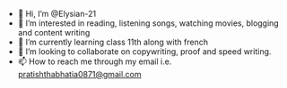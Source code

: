 - 👋 Hi, I’m @Elysian-21
- 👀 I’m interested in reading, listening songs, watching movies, blogging and content writing
- 🌱 I’m currently learning class 11th along with french
- 💞️ I’m looking to collaborate on copywriting, proof and speed writing.
- 📫 How to reach me through my email i.e. pratishthabhatia0871@gmail.com

<!---
Elysian-21/Elysian-21 is a ✨ special ✨ repository because its `README.md` (this file) appears on your GitHub profile.
You can click the Preview link to take a look at your changes.
--->
